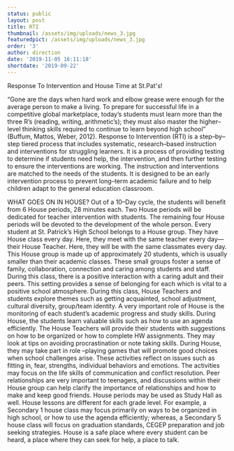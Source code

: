 ```yaml
---
status: public
layout: post
title: RTI
thumbnail: /assets/img/uploads/news_3.jpg
featuredpict: /assets/img/uploads/news_3.jpg
order: '3'
author: direction
date: '2019-11-05 16:11:18'
shortdate: '2019-09-22'
---
```

Response To Intervention and House Time at St.Pat's!

“Gone are the days when hard work and elbow grease were enough for the average person to make a living. To prepare for successful life in a competitive global marketplace, today’s students must learn more than the three R’s (reading, writing, arithmetic’s); they must also master the higher–level thinking skills required to continue to learn beyond high school” (Buffum, Mattos, Weber, 2012).  Response to Intervention (RTI) is a step–by–step tiered process that includes systematic, research–based instruction and interventions for struggling learners. It is a process of providing testing to determine if students need help, the intervention, and then further testing to ensure the interventions are working. The instruction and interventions are matched to the needs of the students. It is designed to be an early intervention process to prevent long–term academic failure and to help children adapt to the general education classroom. 


WHAT GOES ON IN HOUSE?
Out of a 10–Day cycle, the students will benefit from 6 House periods, 28 minutes each. Two House periods will be dedicated for teacher intervention with students. The remaining four House periods will be devoted to the development of the whole person. 
Every student at St. Patrick’s High School belongs to a House group. They have House class every day. Here, they meet with the same teacher every day—their House Teacher. Here, they will be with the same classmates every day. This House group is made up of approximately 20 students, which is usually smaller than their academic classes. These small groups foster a sense of family, collaboration, connection and caring among students and staff. During this class, there is a positive interaction with a caring adult and their peers. This setting provides a sense of belonging for each which is vital to a positive school atmosphere. 
During this class, House Teachers and students explore themes such as getting acquainted, school adjustment, cultural diversity, group/team identity. 
A very important role of House is the monitoring of each student’s academic progress and study skills. During House, the students learn valuable skills such as how to use an agenda efficiently. The House Teachers will provide their students with suggestions on how to be organized or how to complete HW assignments. They may look at tips on avoiding procrastination or note taking skills. 
During House, they may take part in role –playing games that will promote good choices when school challenges arise. These activities reflect on issues such as fitting in, fear, strengths, individual behaviors and emotions. The activities may focus on the life skills of communication and conflict resolution. Peer relationships are very important to teenagers, and discussions within their House group can help clarify the importance of relationships and how to make and keep good friends. House periods may be used as Study Hall as well. 
House lessons are different for each grade level. For example, a Secondary 1 house class may focus primarily on ways to be organized in high school, or how to use the agenda efficiently; whereas, a Secondary 5 house class will focus on graduation standards, CEGEP preparation and job seeking strategies. 
House is a safe place where every student can be heard, a place where they can seek for help, a place to talk.

